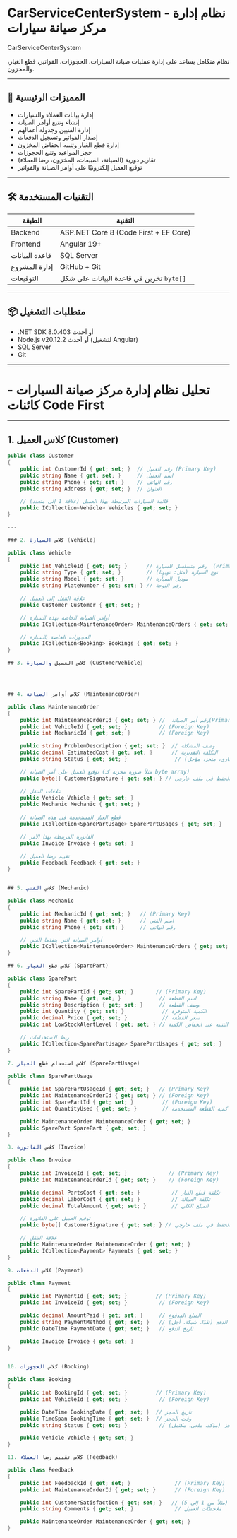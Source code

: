 # CarServiceCenterSystem - نظام إدارة مركز صيانة سيارات
CarServiceCenterSystem

  نظام متكامل يساعد على إدارة عمليات صيانة السيارات، الحجوزات، الفواتير، قطع الغيار، والمخزون.

---

## 🧩 المميزات الرئيسية

- إدارة بيانات العملاء والسيارات
- إنشاء وتتبع أوامر الصيانة
- إدارة الفنيين وجدولة أعمالهم
- إصدار الفواتير وتسجيل الدفعات
- إدارة قطع الغيار وتنبيه انخفاض المخزون
- حجز المواعيد وتتبع الحجوزات
- تقارير دورية (الصيانة، المبيعات، المخزون، رضا العملاء)
- توقيع العميل إلكترونيًا على أوامر الصيانة والفواتير

---

## 🛠️ التقنيات المستخدمة

| الطبقة | التقنية |
|--------|----------|
| Backend | ASP.NET Core 8 (Code First + EF Core) |
| Frontend | Angular 19+ |
| قاعدة البيانات | SQL Server |
| إدارة المشروع | GitHub + Git |
| التوقيعات | تخزين في قاعدة البيانات على شكل `byte[]` |

---
📦 متطلبات التشغيل
---
- .NET SDK 8.0.403 أو أحدث
- Node.js v20.12.2 أو أحدث (لتشغيل Angular)
- SQL Server
- Git

---
# تحليل نظام إدارة مركز صيانة السيارات - كائنات Code First

---

## 1. كلاس العميل (Customer)

```csharp
public class Customer
{
    public int CustomerId { get; set; }  // رقم العميل (Primary Key)
    public string Name { get; set; }     // اسم العميل
    public string Phone { get; set; }    // رقم الهاتف
    public string Address { get; set; }  // العنوان

    // قائمة السيارات المرتبطة بهذا العميل (علاقة 1 إلى متعدد)
    public ICollection<Vehicle> Vehicles { get; set; }
}

---

### 2. كلاس السيارة (Vehicle)

public class Vehicle
{
    public int VehicleId { get; set; }      // رقم متسلسل للسيارة  (Primary Key)
    public string Type { get; set; }        // نوع السيارة (مثل: تويوتا)
    public string Model { get; set; }       // موديل السيارة
    public string PlateNumber { get; set; } // رقم اللوحة

    // علاقة التنقل إلى العميل
    public Customer Customer { get; set; }

    // أوامر الصيانة الخاصة بهذه السيارة
    public ICollection<MaintenanceOrder> MaintenanceOrders { get; set; }

    // الحجوزات الخاصة بالسيارة
    public ICollection<Booking> Bookings { get; set; }
}

## 3. كلاس العميل والسيارة (CustomerVehicle)




## 4. كلاس أوامر الصيانة (MaintenanceOrder)

public class MaintenanceOrder
{
    public int MaintenanceOrderId { get; set; } //  رقم أمر الصيانة(Primary Key)
    public int VehicleId { get; set; }          // (Foreign Key)
    public int MechanicId { get; set; }         // (Foreign Key)

    public string ProblemDescription { get; set; }  // وصف المشكلة
    public decimal EstimatedCost { get; set; }      // التكلفة التقديرية
    public string Status { get; set; }               // حالة الطلب (جاري، منجز، مؤجل)

    // توقيع العميل على أمر الصيانة (مثلاً صورة مخزنة كـ byte array)
    public byte[] CustomerSignature { get; set; } // تم الغاءها سيتم الحفظ في ملف خارجي

    // علاقات التنقل
    public Vehicle Vehicle { get; set; }
    public Mechanic Mechanic { get; set; }
    
    // قطع الغيار المستخدمة في هذه الصيانة
    public ICollection<SparePartUsage> SparePartUsages { get; set; }

    // الفاتورة المرتبطة بهذا الأمر
    public Invoice Invoice { get; set; }

    // تقييم رضا العميل
    public Feedback Feedback { get; set; }
}


## 5. كلاس الفني (Mechanic)

public class Mechanic
{
    public int MechanicId { get; set; }   // (Primary Key)
    public string Name { get; set; }      // اسم الفني
    public string Phone { get; set; }     // رقم الهاتف

    // أوامر الصيانة التي ينفذها الفني
    public ICollection<MaintenanceOrder> MaintenanceOrders { get; set; }
}

## 6. كلاس قطع الغيار (SparePart)

public class SparePart
{
    public int SparePartId { get; set; }       // (Primary Key)
    public string Name { get; set; }            // اسم القطعة
    public string Description { get; set; }     // وصف القطعة
    public int Quantity { get; set; }            // الكمية المتوفرة
    public decimal Price { get; set; }           // سعر القطعة
    public int LowStockAlertLevel { get; set; } // مستوى التنبيه عند انخفاض الكمية

    // ربط الاستخدامات
    public ICollection<SparePartUsage> SparePartUsages { get; set; }
}

7. كلاس استخدام قطع الغيار (SparePartUsage)

public class SparePartUsage
{
    public int SparePartUsageId { get; set; }   // (Primary Key)
    public int MaintenanceOrderId { get; set; } // (Foreign Key)
    public int SparePartId { get; set; }         // (Foreign Key)
    public int QuantityUsed { get; set; }        // كمية القطعة المستخدمة

    public MaintenanceOrder MaintenanceOrder { get; set; }
    public SparePart SparePart { get; set; }
}

8. كلاس الفاتورة (Invoice)

public class Invoice
{
    public int InvoiceId { get; set; }             // (Primary Key)
    public int MaintenanceOrderId { get; set; }    // (Foreign Key)

    public decimal PartsCost { get; set; }          // تكلفة قطع الغيار
    public decimal LaborCost { get; set; }          // تكلفة العمالة
    public decimal TotalAmount { get; set; }        // المبلغ الكلي

    // توقيع العميل على الفاتورة
    public byte[] CustomerSignature { get; set; } // تم الغاءها سيتم الحفظ في ملف خارجي

    // علاقة التنقل
    public MaintenanceOrder MaintenanceOrder { get; set; }
    public ICollection<Payment> Payments { get; set; }
}

9. كلاس الدفعات (Payment)

public class Payment
{
    public int PaymentId { get; set; }         // (Primary Key)
    public int InvoiceId { get; set; }          // (Foreign Key)

    public decimal AmountPaid { get; set; }     // المبلغ المدفوع
    public string PaymentMethod { get; set; }   // طريقة الدفع (نقدًا، شبكة، أجل)
    public DateTime PaymentDate { get; set; }   // تاريخ الدفع

    public Invoice Invoice { get; set; }
}


10. كلاس الحجوزات (Booking)

public class Booking
{
    public int BookingId { get; set; }         // (Primary Key)
    public int VehicleId { get; set; }          // (Foreign Key)

    public DateTime BookingDate { get; set; }  // تاريخ الحجز
    public TimeSpan BookingTime { get; set; }  // وقت الحجز
    public string Status { get; set; }          // حالة الحجز (مؤكد، ملغي، مكتمل)

    public Vehicle Vehicle { get; set; }
}

11. كلاس تقييم رضا العملاء (Feedback)

public class Feedback
{
    public int FeedbackId { get; set; }              // (Primary Key)
    public int MaintenanceOrderId { get; set; }      // (Foreign Key)

    public int CustomerSatisfaction { get; set; }   // درجة الرضا (مثلاً من 1 إلى 5)
    public string Comments { get; set; }             // ملاحظات العميل

    public MaintenanceOrder MaintenanceOrder { get; set; }
}

